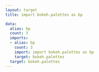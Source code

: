 ```yaml
---
layout: target
title: import bokeh.palettes as bp

data:
  alias: bp
  count: 3
  imports:
  - alias: bp
    count: 3
    import: import bokeh.palettes as bp
    target: bokeh.palettes
  target: bokeh.palettes
---
```

